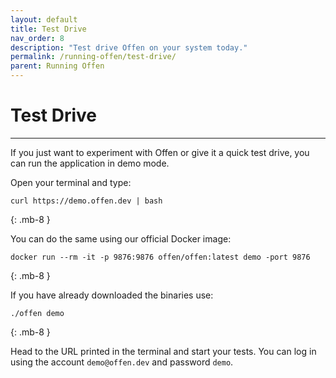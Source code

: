 ```yaml
---
layout: default
title: Test Drive
nav_order: 8
description: "Test drive Offen on your system today."
permalink: /running-offen/test-drive/
parent: Running Offen
---
```


# Test Drive

---

If you just want to experiment with Offen or give it a quick test drive, you can run the application in demo mode.

Open your terminal and type:

```
curl https://demo.offen.dev | bash  
```
{: .mb-8 }

You can do the same using our official Docker image:

```
docker run --rm -it -p 9876:9876 offen/offen:latest demo -port 9876  
```
{: .mb-8 }

If you have already downloaded the binaries use:

```
./offen demo  
```
{: .mb-8 }

Head to the URL printed in the terminal and start your tests. You can log in using the account `demo@offen.dev` and password `demo`.
